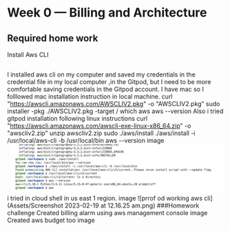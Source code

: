 # Week 0 — Billing and Architecture

## Required home work
Install Aws CLI
##
I installed aws cli on my computer and saved my credentials in the credential file in my local computer ,in the Gitpod, but
I need to be more comfortable saving credentials in the Gitpod account.
I have mac so I folllowed mac installation instruction in local machine.
curl "https://awscli.amazonaws.com/AWSCLIV2.pkg" -o "AWSCLIV2.pkg"
sudo installer -pkg ./AWSCLIV2.pkg -target /
which aws
aws --version
Also i tried gitpod installation following linux instructions
curl "https://awscli.amazonaws.com/awscli-exe-linux-x86_64.zip" -o "awscliv2.zip"
unzip awscliv2.zip
sudo ./aws/install
./aws/install -i /usr/local/aws-cli -b /usr/local/bin
aws --version
image
![installing aws cli in in gitpod](Assets/Screenshot%202023-02-19%20at%201.20.55%20am.png)
i tried in cloud shell in us east 1 region.
image
![prrof od working aws cli](Assets/Screenshot 2023-02-19 at 12.16.25 am.png)
###Homework challenge
Created billing alarm using aws management console
image
Created aws budget too
image
